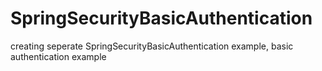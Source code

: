 # SpringSecurityBasicAuthentication
creating seperate SpringSecurityBasicAuthentication example, basic authentication example
